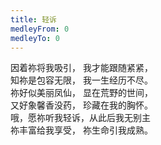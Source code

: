 ```yaml
---
title: 轻诉
medleyFrom: 0
medleyTo: 0
---
```


因着祢将我吸引， 我才能跟随紧紧，  
知祢是包容无限， 我一生经历不尽。  
祢好似美丽凤仙， 显在荒野的世间，  
又好象馨香没药， 珍藏在我的胸怀。  
哦，愿祢听我轻诉，从此后我无别主  
祢丰富给我享受， 祢生命引我成熟。
